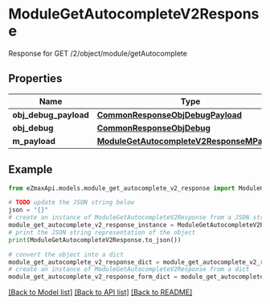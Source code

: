 # ModuleGetAutocompleteV2Response

Response for GET /2/object/module/getAutocomplete

## Properties

Name | Type | Description | Notes
------------ | ------------- | ------------- | -------------
**obj_debug_payload** | [**CommonResponseObjDebugPayload**](CommonResponseObjDebugPayload.md) |  | 
**obj_debug** | [**CommonResponseObjDebug**](CommonResponseObjDebug.md) |  | [optional] 
**m_payload** | [**ModuleGetAutocompleteV2ResponseMPayload**](ModuleGetAutocompleteV2ResponseMPayload.md) |  | 

## Example

```python
from eZmaxApi.models.module_get_autocomplete_v2_response import ModuleGetAutocompleteV2Response

# TODO update the JSON string below
json = "{}"
# create an instance of ModuleGetAutocompleteV2Response from a JSON string
module_get_autocomplete_v2_response_instance = ModuleGetAutocompleteV2Response.from_json(json)
# print the JSON string representation of the object
print(ModuleGetAutocompleteV2Response.to_json())

# convert the object into a dict
module_get_autocomplete_v2_response_dict = module_get_autocomplete_v2_response_instance.to_dict()
# create an instance of ModuleGetAutocompleteV2Response from a dict
module_get_autocomplete_v2_response_form_dict = module_get_autocomplete_v2_response.from_dict(module_get_autocomplete_v2_response_dict)
```
[[Back to Model list]](../README.md#documentation-for-models) [[Back to API list]](../README.md#documentation-for-api-endpoints) [[Back to README]](../README.md)


